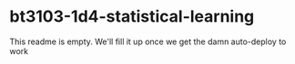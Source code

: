 # bt3103-1d4-statistical-learning
This readme is empty. We'll fill it up once we get the damn auto-deploy to work